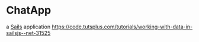# ChatApp

a [Sails](http://sailsjs.org) application
https://code.tutsplus.com/tutorials/working-with-data-in-sailsjs--net-31525